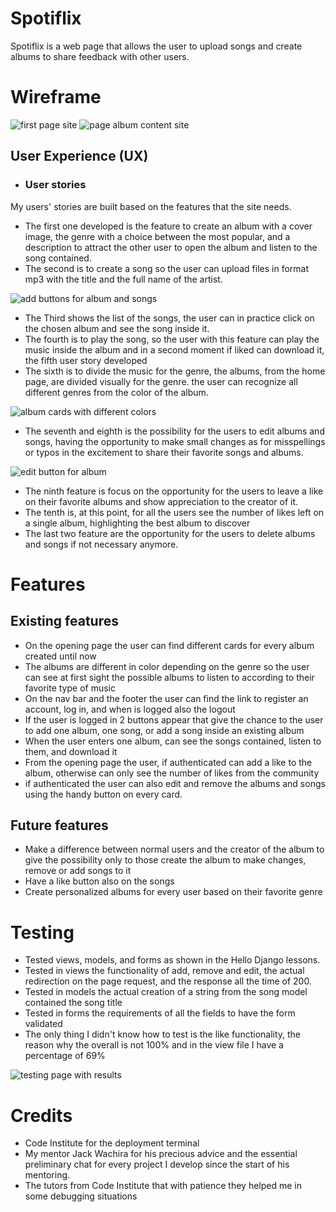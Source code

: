 # Spotiflix

Spotiflix is a web page that allows the user to upload songs and create albums to share feedback with other users.

# Wireframe

<img src = "static/image/first_page.png" alt = "first page site">

<img src = "static/image/second_page.png" alt = "page album content site">



## User Experience (UX)

-   ### User stories
My users' stories are built based on the features that the site needs.
* The first one developed is the feature to create an album with a cover image, the genre with a choice between the most popular, and a description to attract the other user to open the album and listen to the song contained.
* The second is to create a song so the user can upload files in format mp3 with the title and the full name of the artist.
<img src = "static/image/add buttons.png" alt = "add buttons for album and songs">

* The Third shows the list of the songs, the user can in practice click on the chosen album and see the song inside it.
* The fourth is to play the song, so the user with this feature can play the music inside the album and in a second moment if liked can download it, the fifth user story developed
* The sixth is to divide the music for the genre, the albums, from the home page, are divided visually for the genre.
the user can recognize all different genres from the color of the album.

<img src = "static/image/album-genre.png" alt = "album cards with different colors">


* The seventh and eighth is the possibility for the users to edit albums and songs, having the opportunity to make small changes as for misspellings or typos in the excitement to share their favorite songs and albums.

<img src = "static/image/edit-button.png" alt = "edit button for album">

* The ninth feature is focus on the opportunity for the users to leave a like on their favorite albums and show appreciation to the creator of it.
* The tenth is, at this point, for all the users see the number of likes left on a single album, highlighting the best album to discover
* The last two feature are the opportunity for the users to delete albums and songs if not necessary anymore.
  

# Features
## Existing features
* On the opening page the user can find different cards for every album created until now
* The albums are different in color depending on the genre so the user can see at first sight the possible albums to listen to according to their favorite type of music
* On the nav bar and the footer the user can find the link to register an account, log in, and when is logged also the logout
* If the user is logged in 2 buttons appear that give the chance to the user to add one album, one song, or add a song inside an existing album 
* When the user enters one album, can see the songs contained, listen to them, and download it
* From the opening page the user, if authenticated can add a like to the album, otherwise can only see the number of likes from the community
* if authenticated the user can also edit and remove the albums and songs using the handy button on every card.

## Future features

* Make a difference between normal users and the creator of the album to give the possibility only to those create the album to make changes, remove or add songs to it
* Have a like button also on the songs
* Create personalized albums for every user based on their favorite genre


# Testing

* Tested views, models, and forms as shown in the Hello Django lessons.
* Tested in views the functionality of add, remove and edit, the actual redirection on the page request, and the response all the time of 200.
* Tested in models the actual creation of a string from the song model contained the song title
* Tested in forms the requirements of all the fields to have the form validated
* The only thing I didn't know how to test is the like functionality, the reason why the overall is not 100% and in the view file I have a percentage of 69%

<img src = "static/image/testing.png" alt = "testing page with results">



 
# Credits

* Code Institute for the deployment terminal
* My mentor Jack Wachira for his precious advice and the essential preliminary chat for every project I develop since the start of his mentoring.
* The tutors from Code Institute that with patience they helped me in some debugging situations
